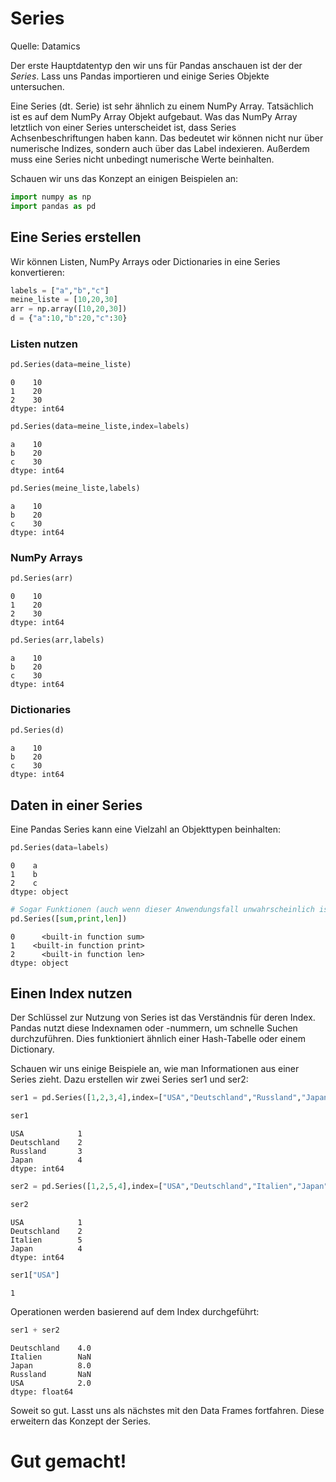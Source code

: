 # Series

Quelle: Datamics

Der erste Hauptdatentyp den wir uns für Pandas anschauen ist der der *Series*. Lass uns Pandas importieren und einige Series Objekte untersuchen.

Eine Series (dt. Serie) ist sehr ähnlich zu einem NumPy Array. Tatsächlich ist es auf dem NumPy Array Objekt aufgebaut. Was das NumPy Array letztlich von einer Series unterscheidet ist, dass Series Achsenbeschriftungen haben kann. Das bedeutet wir können nicht nur über numerische Indizes, sondern auch über das Label indexieren. Außerdem muss eine Series nicht unbedingt numerische Werte beinhalten.

Schauen wir uns das Konzept an einigen Beispielen an:


```python
import numpy as np
import pandas as pd
```

## Eine Series erstellen

Wir können Listen, NumPy Arrays oder Dictionaries in eine Series konvertieren:


```python
labels = ["a","b","c"]
meine_liste = [10,20,30]
arr = np.array([10,20,30])
d = {"a":10,"b":20,"c":30}
```

### Listen nutzen


```python
pd.Series(data=meine_liste)
```




    0    10
    1    20
    2    30
    dtype: int64




```python
pd.Series(data=meine_liste,index=labels)
```




    a    10
    b    20
    c    30
    dtype: int64




```python
pd.Series(meine_liste,labels)
```




    a    10
    b    20
    c    30
    dtype: int64



### NumPy Arrays


```python
pd.Series(arr)
```




    0    10
    1    20
    2    30
    dtype: int64




```python
pd.Series(arr,labels)
```




    a    10
    b    20
    c    30
    dtype: int64



### Dictionaries


```python
pd.Series(d)
```




    a    10
    b    20
    c    30
    dtype: int64



## Daten in einer Series

Eine Pandas Series kann eine Vielzahl an Objekttypen beinhalten:


```python
pd.Series(data=labels)
```




    0    a
    1    b
    2    c
    dtype: object




```python
# Sogar Funktionen (auch wenn dieser Anwendungsfall unwahrscheinlich ist)
pd.Series([sum,print,len])
```




    0      <built-in function sum>
    1    <built-in function print>
    2      <built-in function len>
    dtype: object



## Einen Index nutzen

Der Schlüssel zur Nutzung von Series ist das Verständnis für deren Index. Pandas nutzt diese Indexnamen oder -nummern, um schnelle Suchen durchzuführen. Dies funktioniert ähnlich einer Hash-Tabelle oder einem Dictionary.

Schauen wir uns einige Beispiele an, wie man Informationen aus einer Series zieht. Dazu erstellen wir zwei Series ser1 und ser2:


```python
ser1 = pd.Series([1,2,3,4],index=["USA","Deutschland","Russland","Japan"])
```


```python
ser1
```




    USA            1
    Deutschland    2
    Russland       3
    Japan          4
    dtype: int64




```python
ser2 = pd.Series([1,2,5,4],index=["USA","Deutschland","Italien","Japan"])
```


```python
ser2
```




    USA            1
    Deutschland    2
    Italien        5
    Japan          4
    dtype: int64




```python
ser1["USA"]
```




    1



Operationen werden basierend auf dem Index durchgeführt:


```python
ser1 + ser2
```




    Deutschland    4.0
    Italien        NaN
    Japan          8.0
    Russland       NaN
    USA            2.0
    dtype: float64



Soweit so gut. Lasst uns als nächstes mit den Data Frames fortfahren. Diese erweitern das Konzept der Series.

# Gut gemacht!
